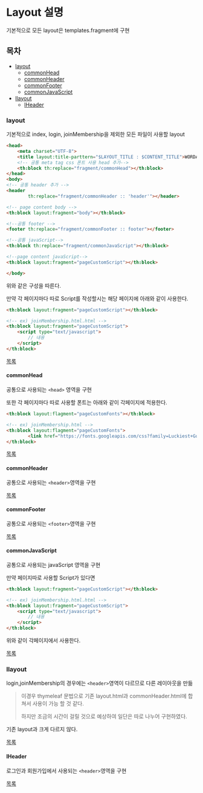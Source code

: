 # Layout 설명

기본적으로 모든 layout은 templates.fragment에 구현

## 목차

- [layout](#layout)
  - [commonHead](#commonHead)
  - [commonHeader](#commonHeader)
  - [commonFooter](#commonFooter)
  - [commonJavaScript](#commonJavaScript)
- [llayout](#llayout)
  - [lHeader](#lHeader)

### layout

기본적으로 index, login, joinMembership을 제외한 모든 파일이 사용할 layout

```html
<head>
    <meta charset="UTF-8">
    <title layout:title-parttern="$LAYOUT_TITLE : $CONTENT_TITLE">WORDATA</title>
    <!-- 공통 meta tag css 폰트 사용 head 추가-->
    <th:block th:replace="fragment/commonHead"></th:block>
</head>
<body>
<!-- 공통 header 추가 -->
<header
        th:replace="fragment/commonHeader :: 'header'"></header>

<!-- page content body -->
<th:block layout:fragment="body"></th:block>

<!--공통 footer -->
<footer th:replace="fragment/commonFooter :: footer"></footer>

<!--공통 javaScript-->
<th:block th:replace="fragment/commonJavaScript"></th:block>

<!--page content javaScript-->
<th:block layout:fragment="pageCustomScript"></th:block>

</body>
```

위와 같은 구성을 따른다.



만약 각 페이지마다 따로 Script를 작성할시는 해당 페이지에 아래와 같이 사용한다.

```html
<th:block layout:fragment="pageCustomScript"></th:block>

<!-- ex) joinMembership.html.html -->
<th:block layout:fragment="pageCustomScript">
    <script type="text/javascript">
        // 내용
    </script>
</th:block>
```



[목록](#)

#### commonHead

공통으로 사용되는 ```<head>``` 영역을 구현

또한 각 페이지마다 따로 사용할 폰트는 아래와 같이 각페이지에 적용한다.

```html
<th:block layout:flagment="pageCustomFonts"></th:block>

<!-- ex) joinMembership.html -->
<th:block layout:flagment="pageCustomFonts">
        <link href="https://fonts.googleapis.com/css?family=Luckiest+Guy&display=swap" rel="stylesheet">
</th:block>
```

[목록](#)

#### commonHeader

공통으로 사용되는 `<header>`영역을 구현

[목록](#)



#### commonFooter

공통으로 사용되는 `<footer>`영역을 구현

[목록](#)

#### 

#### commonJavaScript

공통으로 사용되는 javaScript 영역을 구현



만약 페이지따로 사용할 Script가 있다면

```html
<th:block layout:fragment="pageCustomScript"></th:block>

<!-- ex) joinMembership.html.html -->
<th:block layout:fragment="pageCustomScript">
    <script type="text/javascript">
        // 내용
    </script>
</th:block>
```

위와 같이 각페이지에서 사용한다.

[목록](#)

#### 

### llayout

login,joinMembership의 경우에는 `<header>`영역이 다르므로 다른 레이아웃을 만듦

> 이경우 thymeleaf 문법으로 기존 layout.html과 commonHeader.html에 합쳐서 사용이 가능 할 것 같다.
>
> 하지만 조금의 시간이 걸릴 것으로 예상하여 일단은 따로 나누어 구현하였다.

기존 layout과 크게 다르지 않다.

[목록](#)

#### 

#### lHeader

로그인과 회원가입에서 사용되는 `<header>`영역을 구현

[목록](#)

#### 

